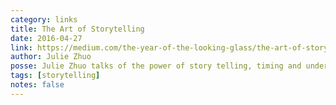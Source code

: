 ```yaml
---
category: links
title: The Art of Storytelling
date: 2016-04-27
link: https://medium.com/the-year-of-the-looking-glass/the-art-of-storytelling-26183fe0fa82
author: Julie Zhuo
posse: Julie Zhuo talks of the power of story telling, timing and understanding people.
tags: [storytelling]
notes: false
---
```

